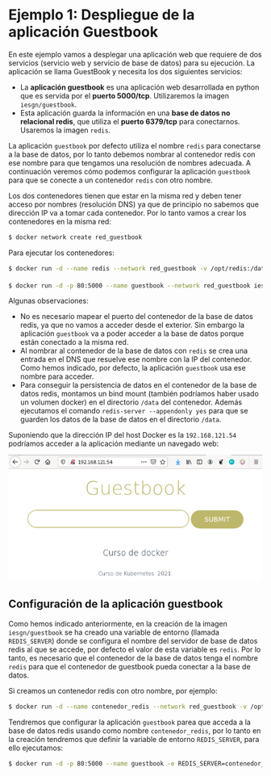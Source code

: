 # Ejemplo 1: Despliegue de la aplicación Guestbook

En este ejemplo vamos a desplegar una aplicación web que requiere de dos servicios (servicio web y servicio de base de datos) para su ejecución. La aplicación se llama GuestBook y necesita los dos siguientes servicios:

* La **aplicación guestbook** es una aplicación web desarrollada en python que es servida por el **puerto 5000/tcp**. Utilizaremos la imagen `iesgn/guestbook`.
* Esta aplicación guarda la información en una **base de datos no relacional redis**, que utiliza el **puerto 6379/tcp** para conectarnos. Usaremos la imagen `redis`.

La aplicación `guestbook` por defecto utiliza el nombre `redis` para conectarse a la base de datos, por lo tanto debemos nombrar al contenedor redis con ese nombre para que tengamos una resolución de nombres adecuada. A continuación veremos cómo podemos configurar la aplicación `guestbook` para que se conecte a un contenedor `redis` con otro nombre.

Los dos contenedores tienen que estar en la misma red y deben tener acceso por nombres (resolución DNS) ya que de principio no sabemos que dirección IP va a tomar cada contenedor. Por lo tanto vamos a crear los contenedores en la misma red:

```bash
$ docker network create red_guestbook
```

Para ejecutar los contenedores:

```bash
$ docker run -d --name redis --network red_guestbook -v /opt/redis:/data redis redis-server --appendonly yes

$ docker run -d -p 80:5000 --name guestbook --network red_guestbook iesgn/guestbook
```

Algunas observaciones:

* No es necesario mapear el puerto del contenedor de la base de datos redis, ya que no vamos a acceder desde el exterior. Sin embargo la aplicación `guestbook` va a poder acceder a la base de datos porque están conectado a la misma red.
* Al nombrar al contenedor de la base de datos con `redis` se crea una entrada en el DNS que resuelve ese nombre con la IP del contenedor. Como hemos indicado, por defecto, la aplicación `guestbook` usa ese nombre para acceder.
* Para conseguir la persistencia de datos en el contenedor de la base de datos redis, montamos un bind mount (también podríamos haber usado un volumen docker) en el directorio `/data` del contenedor. Además ejecutamos el comando `redis-server --appendonly yes` para que se guarden los datos de la base de datos en el directorio `/data`.

Suponiendo que la dirección IP del host Docker es la `192.168.121.54` podríamos acceder a la aplicación mediante un navegado web:

![ ](img/guestbook.png)

## Configuración de la aplicación guestbook

Como hemos indicado anteriormente, en la creación de la imagen `iesgn/guestbook` se ha creado una variable de entorno (llamada `REDIS_SERVER`) donde se configura el nombre del servidor de base de datos redis al que se accede, por defecto el valor de esta variable es `redis`. Por lo tanto, es necesario que el contenedor de la base de datos tenga el nombre `redis` para que el contenedor de guestbook pueda conectar a la base de datos.

Si creamos un contenedor redis con otro nombre, por ejemplo:

```bash
$ docker run -d --name contenedor_redis --network red_guestbook -v /opt/redis:/data redis redis-server --appendonly yes
```

Tendremos que configurar la aplicación `guestbook` parea que acceda a la base de datos redis usando como nombre `contenedor_redis`, por lo tanto en la creación tendremos que definir la variable de entorno `REDIS_SERVER`, para ello ejecutamos:

```bash
$ docker run -d -p 80:5000 --name guestbook -e REDIS_SERVER=contenedor_redis --network red_guestbook iesgn/guestbook
```

